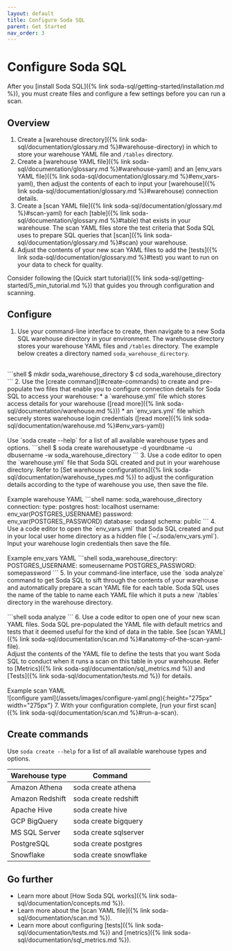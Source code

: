 ```yaml
---
layout: default
title: Configure Soda SQL
parent: Get Started
nav_order: 3
---
```


# Configure Soda SQL

After you [install Soda SQL]({% link soda-sql/getting-started/installation.md %}), you must create files and configure a few settings before you can run a scan.

## Overview

1. Create a [warehouse directory]({% link soda-sql/documentation/glossary.md %}#warehouse-directory) in which to store your warehouse YAML file and `/tables` directory.
2. Create a [warehouse YAML file]({% link soda-sql/documentation/glossary.md %}#warehouse-yaml) and an [env_vars YAML file]({% link soda-sql/documentation/glossary.md %}#env_vars-yaml), then adjust the contents of each to input your [warehouse]({% link soda-sql/documentation/glossary.md %}#warehouse) connection details.
3. Create a [scan YAML file]({% link soda-sql/documentation/glossary.md %}#scan-yaml) for each [table]({% link soda-sql/documentation/glossary.md %}#table) that exists in your warehouse. The scan YAML files store the test criteria that Soda SQL uses to prepare SQL queries that [scan]({% link soda-sql/documentation/glossary.md %}#scan) your warehouse.
4. Adjust the contents of your new scan YAML files to add the [tests]({% link soda-sql/documentation/glossary.md %}#test) you want to run on your data to check for quality.

Consider following the [Quick start tutorial]({% link soda-sql/getting-started/5_min_tutorial.md %}) that guides you through configuration and scanning.

## Configure

1. Use your command-line interface to create, then navigate to a new Soda SQL warehouse directory in your environment. The warehouse directory stores your warehouse YAML files and `/tables` directory. The example below creates a directory named `soda_warehouse_directory`.<br />
<br />
```shell
$ mkdir soda_warehouse_directory
$ cd soda_warehouse_directory
```
2. Use the [create command](#create-commands) to create and pre-populate two files that enable you to configure connection details for Soda SQL to access your warehouse:
* a `warehouse.yml` file which stores access details for your warehouse ([read more]({% link soda-sql/documentation/warehouse.md %}))
* an `env_vars.yml` file which securely stores warehouse login credentials ([read more]({% link soda-sql/documentation/warehouse.md %}#env_vars-yaml))<br />
<br />
Use `soda create --help` for a list of all available warehouse types and options.
```shell
$ soda create warehousetype -d yourdbname -u dbusername -w soda_warehouse_directory 
```
3. Use a code editor to open the `warehouse.yml` file that Soda SQL created and put in your warehouse directory. Refer to [Set warehouse configurations]({% link soda-sql/documentation/warehouse_types.md %}) to adjust the configuration details according to the type of warehouse you use, then save the file.<br />
<br />
Example warehouse YAML
```shell
name: soda_warehouse_directory
connection:
  type: postgres
  host: localhost
  username: env_var(POSTGRES_USERNAME)
  password: env_var(POSTGRES_PASSWORD)
  database: sodasql
  schema: public
```
4. Use a code editor to open the `env_vars.yml` that Soda SQL created and put in your local user home directory as a hidden file (`~/.soda/env_vars.yml`). Input your warehouse login credentials then save the file.<br />
<br />
Example env_vars YAML
```shell
soda_warehouse_directory:
  POSTGRES_USERNAME: someusername
  POSTGRES_PASSWORD: somepassword
```
5. In your command-line interface, use the `soda analyze` command to get Soda SQL to sift through the contents of your warehouse and automatically prepare a scan YAML file for each table. Soda SQL uses the name of the table to name each YAML file which it puts a new `/tables` directory in the warehouse directory. <br />
<br />
```shell
soda analyze
```
6. Use a code editor to open one of your new scan YAML files. Soda SQL pre-populated the YAML file with default metrics and tests that it deemed useful for the kind of data in the table. See [scan YAML]({% link soda-sql/documentation/scan.md %}#anatomy-of-the-scan-yaml-file). <br /> Adjust the contents of the YAML file to define the tests that you want Soda SQL to conduct when it runs a scan on this table in your warehouse. Refer to [Metrics]({% link soda-sql/documentation/sql_metrics.md %}) and [Tests]({% link soda-sql/documentation/tests.md %}) for details. <br />
<br />
Example scan YAML<br />
![configure yaml](/assets/images/configure-yaml.png){:height="275px" width="275px"}
7. With your configuration complete, [run your first scan]({% link soda-sql/documentation/scan.md %}#run-a-scan).

## Create commands

Use `soda create --help` for a list of all available warehouse types and options.

|Warehouse type  | Command |
|--------------- | -------------------- |
| Amazon Athena  | soda create athena |
| Amazon Redshift | soda create redshift |
| Apache Hive    | soda create hive     |
| GCP BigQuery   | soda create bigquery |
| MS SQL Server  | soda create sqlserver |
| PostgreSQL     | soda create postgres |
| Snowflake      | soda create snowflake |

## Go further

* Learn more about [How Soda SQL works]({% link soda-sql/documentation/concepts.md %}).
* Learn more about the [scan YAML file]({% link soda-sql/documentation/scan.md %}).
* Learn more about configuring [tests]({% link soda-sql/documentation/tests.md %}) and [metrics]({% link soda-sql/documentation/sql_metrics.md %}).